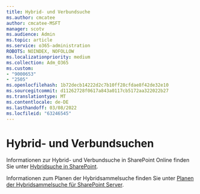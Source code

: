 ```yaml
---
title: Hybrid- und Verbundsuche
ms.author: cmcatee
author: cmcatee-MSFT
manager: scotv
ms.audience: Admin
ms.topic: article
ms.service: o365-administration
ROBOTS: NOINDEX, NOFOLLOW
ms.localizationpriority: medium
ms.collection: Adm_O365
ms.custom:
- "9000653"
- "2505"
ms.openlocfilehash: 1b72decb14222d2c7b10ff28cfdae8f42de32e10
ms.sourcegitcommit: d11262728f0617a843a0117cb5172aa322022b27
ms.translationtype: MT
ms.contentlocale: de-DE
ms.lasthandoff: 03/08/2022
ms.locfileid: "63246545"
---
```

# <a name="hybrid-and-federated-searches"></a>Hybrid- und Verbundsuchen 

Informationen zur Hybrid- und Verbundsuche in SharePoint Online finden Sie unter [Hybridsuche in SharePoint](https://docs.microsoft.com/sharepoint/hybrid/hybrid-search-in-sharepoint).

Informationen zum Planen der Hybridsammelsuche finden Sie unter [Planen der Hybridsammelsuche für SharePoint Server](https://docs.microsoft.com/sharepoint/hybrid/plan-hybrid-federated-search).